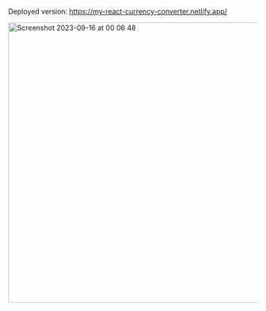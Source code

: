 Deployed version: https://my-react-currency-converter.netlify.app/

<img width="565" alt="Screenshot 2023-09-16 at 00 06 48" src="https://github.com/mehmetnuricavdar/currency-converter_React/assets/113375790/920f4afe-004b-4477-9966-ab17e6ada4b2">
